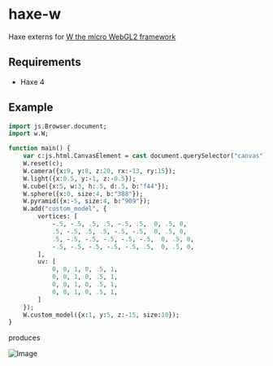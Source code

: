 # haxe-w

Haxe externs for [W the micro WebGL2 framework](https://xem.github.io/W/)

## Requirements

 *  Haxe 4

## Example

```haxe
import js.Browser.document;
import w.W;

function main() {
    var c:js.html.CanvasElement = cast document.querySelector("canvas");
    W.reset(c);
    W.camera({x:9, y:8, z:20, rx:-13, ry:15});
    W.light({x:0.5, y:-1, z:-0.5});
    W.cube({x:5, w:3, h:.5, d:.5, b:"f44"});
    W.sphere({x:0, size:4, b:"388"});
    W.pyramid({x:-5, size:4, b:"909"});
    W.add("custom_model", {
        vertices: [
            -.5, -.5, .5, .5, -.5, .5,  0, .5, 0,
            .5, -.5, .5, .5, -.5, -.5,  0, .5, 0,
            .5, -.5, -.5, -.5, -.5, -.5,  0, .5, 0,
            -.5, -.5, -.5, -.5, -.5, .5,  0, .5, 0,
        ],
        uv: [
            0, 0, 1, 0, .5, 1,
            0, 0, 1, 0, .5, 1,
            0, 0, 1, 0, .5, 1,
            0, 0, 1, 0, .5, 1,
        ]
    });
    W.custom_model({x:1, y:5, z:-15, size:10});
}

```

produces

![Image](https://gogoprog.github.io/haxe-w/example.png)
